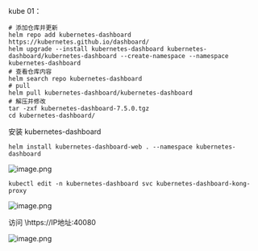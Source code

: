 kube 01：

```shell
# 添加仓库并更新
helm repo add kubernetes-dashboard https://kubernetes.github.io/dashboard/
helm upgrade --install kubernetes-dashboard kubernetes-dashboard/kubernetes-dashboard --create-namespace --namespace kubernetes-dashboard
# 查看仓库内容
helm search repo kubernetes-dashboard
# pull
helm pull kubernetes-dashboard/kubernetes-dashboard
# 解压并修改
tar -zxf kubernetes-dashboard-7.5.0.tgz 
cd kubernetes-dashboard/
```

安装 kubernetes-dashboard
```shell
helm install kubernetes-dashboard-web . --namespace kubernetes-dashboard
```
![image.png](https://gitee.com/zhaojiedong/img/raw/master/202408070908610.png)

```shell
kubectl edit -n kubernetes-dashboard svc kubernetes-dashboard-kong-proxy 
```
![image.png](https://gitee.com/zhaojiedong/img/raw/master/202408070929942.png)


访问 \https://IP地址:40080

![image.png](https://gitee.com/zhaojiedong/img/raw/master/202408070929799.png)

